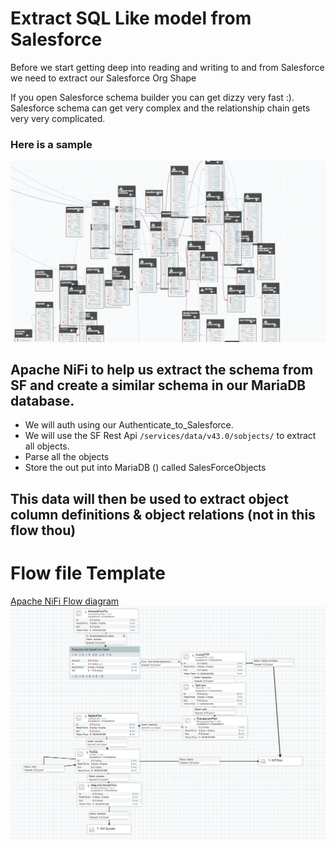 # Extract SQL Like model from Salesforce 

Before we start getting deep into reading and writing to and from Salesforce we need to extract our Salesforce Org Shape

If you open Salesforce schema builder you can get dizzy very fast :). Salesforce schema can get very complex and the relationship chain gets very very complicated.
### Here is a sample 
![Salesforce Schema Builder](https://github.com/AODBA/AO-NiFi-Resources/blob/master/NiFi_Salesforce/Extract_Salesforce_Objects/imgs/sf-schema.PNG)


## Apache NiFi to help us extract the schema from SF and create a similar schema in our MariaDB database.

- We will auth using our Authenticate_to_Salesforce.
- We will use the SF Rest Api ```/services/data/v43.0/sobjects/``` to extract all objects.
- Parse all the objects
- Store the out put into MariaDB () called SalesForceObjects

## This data will then be used to extract object column definitions & object relations (not in this flow thou)



# Flow file Template 
[Apache NiFi Flow diagram](https://github.com/AODBA/AO-NiFi-Resources/blob/master/NiFi_Salesforce/Extract_Salesforce_Objects/Extract_Salesforce_Objects.xml)
![Apache NiFi Flow diagram](https://github.com/AODBA/AO-NiFi-Resources/blob/master/NiFi_Salesforce/Extract_Salesforce_Objects/imgs/sf-get-objects.PNG)
